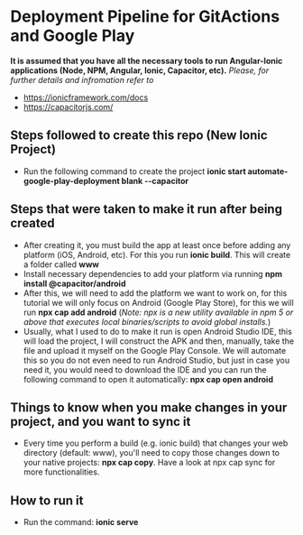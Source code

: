 # Deployment Pipeline for GitActions and Google Play

**It is assumed that you have all the necessary tools to run Angular-Ionic applications (Node, NPM, Angular, Ionic, Capacitor, etc).**
*Please, for further details and infromation refer to*
 - https://ionicframework.com/docs
 - https://capacitorjs.com/

## Steps followed to create this repo (New Ionic Project)
 
 - Run the following command to create the project **ionic start automate-google-play-deployment blank --capacitor**

## Steps that were taken to make it run after being created
 - After creating it, you must build the app at least once before adding any platform (iOS, Android, etc). For this you run **ionic build**. This will create 
a folder called **www**
 - Install necessary dependencies to add your platform via running **npm install @capacitor/android**
 - After this, we will need to add the platform we want to work on, for this tutorial we will only focus on Android (Google Play Store), for this we will run
 **npx cap add android** (*Note: npx is a new utility available in npm 5 or above that executes local binaries/scripts to avoid global installs.*)
 - Usually, what I used to do to make it run is open Android Studio IDE, this will load the project, I will construct the APK and then, manually, take the file 
and upload it myself on the Google Play Console. We will automate this so you do not even need to run Android Studio, but just in case you need it, you would need to 
 download the IDE and you can run the following command to open it automatically: **npx cap open android**

## Things to know when you make changes in your project, and you want to sync it
 - Every time you perform a build (e.g. ionic build) that changes your web directory (default: www), you'll need to copy those changes down to your native projects:
**npx cap copy**. Have a look at npx cap sync for more functionalities.

## How to run it
- Run the command: **ionic serve**
